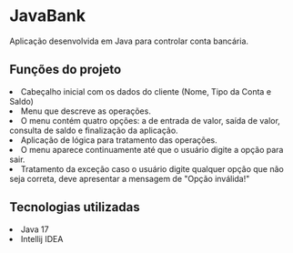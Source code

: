 <h1>JavaBank</h1>

Aplicação desenvolvida em Java para controlar conta bancária.

<h2>Funções do projeto</h2>
<li>Cabeçalho inicial com os dados do cliente (Nome, Tipo da Conta e Saldo)
<li>Menu que descreve as operações.
<li>O menu contém quatro opções: a de entrada de valor, saída de valor, consulta de saldo e finalização da aplicação.</li>
<li>Aplicação de lógica para tratamento das operações.</li>
<li>O menu aparece continuamente até que o usuário digite a opção para sair.</li>
<li>Tratamento da exceção caso o usuário digite qualquer opção que não seja correta, deve apresentar a mensagem de "Opção inválida!"</li>

<h2>Tecnologias utilizadas</h2>
<li>Java 17</li>
<li>Intellij IDEA</li>
